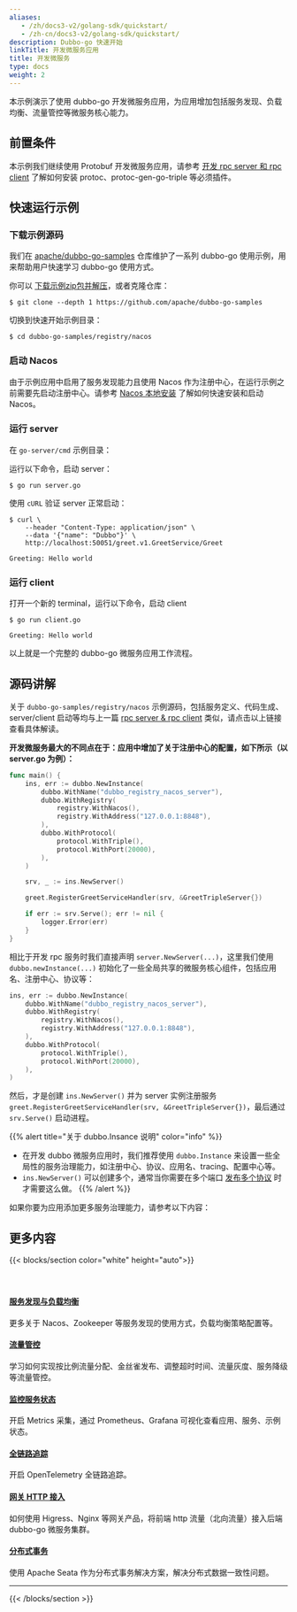 ```yaml
---
aliases:
   - /zh/docs3-v2/golang-sdk/quickstart/
   - /zh-cn/docs3-v2/golang-sdk/quickstart/
description: Dubbo-go 快速开始
linkTitle: 开发微服务应用
title: 开发微服务
type: docs
weight: 2
---
```


本示例演示了使用 dubbo-go 开发微服务应用，为应用增加包括服务发现、负载均衡、流量管控等微服务核心能力。

## 前置条件
本示例我们继续使用 Protobuf 开发微服务应用，请参考 [开发 rpc server 和 rpc client](../rpc) 了解如何安装 protoc、protoc-gen-go-triple 等必须插件。

## 快速运行示例
### 下载示例源码
我们在 <a href="https://github.com/apache/dubbo-go-samples/" target="_blank">apache/dubbo-go-samples</a> 仓库维护了一系列 dubbo-go 使用示例，用来帮助用户快速学习 dubbo-go 使用方式。

你可以 <a href="https://github.com/apache/dubbo-go-samples/archive/refs/heads/master.zip" target="_blank">下载示例zip包并解压</a>，或者克隆仓库：

```shell
$ git clone --depth 1 https://github.com/apache/dubbo-go-samples
```

切换到快速开始示例目录：

```shell
$ cd dubbo-go-samples/registry/nacos
```

### 启动 Nacos

由于示例应用中启用了服务发现能力且使用 Nacos 作为注册中心，在运行示例之前需要先启动注册中心。请参考 [Nacos 本地安装](/zh-cn/overview/reference/integrations/nacos/) 了解如何快速安装和启动 Nacos。

### 运行 server
在 `go-server/cmd` 示例目录：

运行以下命令，启动 server：

```shell
$ go run server.go
```

使用 `cURL` 验证 server 正常启动：

```shell
$ curl \
    --header "Content-Type: application/json" \
    --data '{"name": "Dubbo"}' \
    http://localhost:50051/greet.v1.GreetService/Greet

Greeting: Hello world
```

### 运行 client

打开一个新的 terminal，运行以下命令，启动 client

```shell
$ go run client.go

Greeting: Hello world
```

以上就是一个完整的 dubbo-go 微服务应用工作流程。

## 源码讲解
关于 `dubbo-go-samples/registry/nacos` 示例源码，包括服务定义、代码生成、server/client 启动等均与上一篇 [rpc server & rpc client]() 类似，请点击以上链接查看具体解读。

**开发微服务最大的不同点在于：应用中增加了关于注册中心的配置，如下所示（以 server.go 为例）：**

```go
func main() {
	ins, err := dubbo.NewInstance(
		dubbo.WithName("dubbo_registry_nacos_server"),
		dubbo.WithRegistry(
			registry.WithNacos(),
			registry.WithAddress("127.0.0.1:8848"),
		),
		dubbo.WithProtocol(
			protocol.WithTriple(),
			protocol.WithPort(20000),
		),
	)

	srv, _ := ins.NewServer()

	greet.RegisterGreetServiceHandler(srv, &GreetTripleServer{})

	if err := srv.Serve(); err != nil {
		logger.Error(err)
	}
}
```

相比于开发 rpc 服务时我们直接声明 `server.NewServer(...)`，这里我们使用 `dubbo.newInstance(...)` 初始化了一些全局共享的微服务核心组件，包括应用名、注册中心、协议等：

```go
ins, err := dubbo.NewInstance(
	dubbo.WithName("dubbo_registry_nacos_server"),
	dubbo.WithRegistry(
		registry.WithNacos(),
		registry.WithAddress("127.0.0.1:8848"),
	),
	dubbo.WithProtocol(
		protocol.WithTriple(),
		protocol.WithPort(20000),
	),
)
```

然后，才是创建 `ins.NewServer()` 并为 server 实例注册服务 `greet.RegisterGreetServiceHandler(srv, &GreetTripleServer{})`，最后通过 `srv.Serve()` 启动进程。

{{% alert title="关于 dubbo.Insance 说明" color="info" %}}
* 在开发 dubbo 微服务应用时，我们推荐使用 `dubbo.Instance` 来设置一些全局性的服务治理能力，如注册中心、协议、应用名、tracing、配置中心等。
* `ins.NewServer()` 可以创建多个，通常当你需要在多个端口 [发布多个协议]() 时才需要这么做。
{{% /alert %}}

如果你要为应用添加更多服务治理能力，请参考以下内容：

## 更多内容
{{< blocks/section color="white" height="auto">}}
<div class="td-content list-page">
    <div class="lead"></div><header class="article-meta">
    </header><div class="row">
    <div class="col-sm col-md-6 mb-4">
        <div class="h-100 card shadow" href="#">
            <div class="card-body">
                <h4 class="card-title">
                     <a href='{{< relref "../tutorial/rpc/streaming" >}}'>服务发现与负载均衡</a>
                </h4>
                <p>更多关于 Nacos、Zookeeper 等服务发现的使用方式，负载均衡策略配置等。</p>
            </div>
        </div>
    </div>
    <div class="col-sm col-md-6 mb-4">
        <div class="h-100 card shadow" href="#">
            <div class="card-body">
                <h4 class="card-title">
                     <a href='{{< relref "../tutorial/service-discovery" >}}'>流量管控</a>
                </h4>
                <p>学习如何实现按比例流量分配、金丝雀发布、调整超时时间、流量灰度、服务降级等流量管控。</p>
            </div>
        </div>
    </div>
    <div class="col-sm col-md-6 mb-4">
		<div class="h-100 card shadow" href="#">
			<div class="card-body">
				<h4 class="card-title">
					 <a href='{{< relref "../tutorial/service-discovery" >}}'>监控服务状态</a>
				</h4>
				<p>开启 Metrics 采集，通过 Prometheus、Grafana 可视化查看应用、服务、示例状态。</p>
			</div>
		</div>
	</div>
    <div class="col-sm col-md-6 mb-4">
		<div class="h-100 card shadow" href="#">
			<div class="card-body">
				<h4 class="card-title">
					 <a href='{{< relref "../tutorial/service-discovery" >}}'>全链路追踪</a>
				</h4>
				<p>开启 OpenTelemetry 全链路追踪。</p>
			</div>
		</div>
	</div>
    <div class="col-sm col-md-6 mb-4">
		<div class="h-100 card shadow" href="#">
			<div class="card-body">
				<h4 class="card-title">
					 <a href='{{< relref "../tutorial/service-discovery" >}}'>网关 HTTP 接入</a>
				</h4>
				<p>如何使用 Higress、Nginx 等网关产品，将前端 http 流量（北向流量）接入后端 dubbo-go 微服务集群。</p>
			</div>
		</div>
	</div>
    <div class="col-sm col-md-6 mb-4">
		<div class="h-100 card shadow" href="#">
			<div class="card-body">
				<h4 class="card-title">
					 <a href='{{< relref "../tutorial/service-discovery" >}}'>分布式事务</a>
				</h4>
				<p>使用 Apache Seata 作为分布式事务解决方案，解决分布式数据一致性问题。</p>
			</div>
		</div>
	</div>
</div>
<hr>
</div>
{{< /blocks/section >}}





